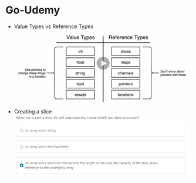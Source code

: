 # Go-Udemy

* Value Types vs Reference Types
![img.png](img.png)
  
* Creating a slice
![img_1.png](img_1.png)
